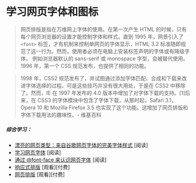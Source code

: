 # 学习网页字体和图标

> 网页排版是指在万维网上字体的使用。在第一次产生 HTML 的时候，只有每个网页浏览器的设置才能控制字体和样式。直到 1995 年，网景引入了 `<font>` 标签，才有机制来控制单网页的字体显示，HTML 3.2 标准随即规范了这一行为。然而，使用者必须在电脑上安装标签声明的字体或有降级字体， 例如浏览器默认的 sans-serif 或 monospace 字型，会被替代使用。1996 年，第一个 CSS 规范发布，也提供了相同的功能。

> 1998 年，CSS2 规范发布了，并试图通过添加字体匹配、合成和下载来改进字体选择的过程。可是这些技巧并没有很大用处，于是在 CSS2 中移除了。然而，IE 在 1997 年发布的 4.0 版本中增加了对字体下载的支持。[1]后来，在 CSS3 的字体模块中包含了字体下载，从那时起，Safari 3.1，Opera 10 和 Mozilla Firefox 3.5 也实现了这个功能。这增加了网页排版和字体下载用法的趣味性。- 维基百科

##### 综合学习：

* [漂亮的网页类型：来自谷歌网页字体的完美字体样式](http://hellohappy.org/beautiful-web-type/) [阅读]
* [学习网页字体](http://zoerooney.com/learn-web-fonts/) [阅读]
* [通过 @font-face 来认识网页字体](http://www.html5rocks.com/en/tutorials/webfonts/quick/) [阅读]
* [响应式排版](https://frontendmasters.com/courses/responsive-typography/) [观看][付费]
* [网页排版](http://www.pluralsight.com/courses/typography-for-web-1790) [观看][付费]





















 
























 






